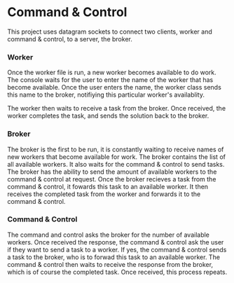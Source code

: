 # Command & Control

This project uses datagram sockets to connect two clients, worker and command & control, to a server, the broker.

### Worker

Once the worker file is run, a new worker becomes available to do work. The console waits for the user to enter the name of the worker that has become available. Once the user enters the name, the worker class sends this name to the broker, notifiying this particular worker's availablity.

The worker then waits to receive a task from the broker. Once received, the worker completes the task, and sends the solution back to the broker.

### Broker

The broker is the first to be run, it is constantly waiting to receive names of new workers that become available for work. The broker contains the list of all available workers. It also waits for the command & control to send tasks. The broker has the ability to send the amount of available workers to the command & control at request. Once the broker recieves a task from the command & control, it fowards this task to an available worker. It then receives the completed task from the worker and forwards it to the command & control.

### Command & Control

The command and control asks the broker for the number of available workers. Once received the response, the command & control ask the user if they want to send a task to a worker. If yes, the command & control sends a task to the broker, who is to forwad this task to an available worker. The command & control then waits to receive the response from the broker, which is of course the completed task. Once received, this process repeats.
